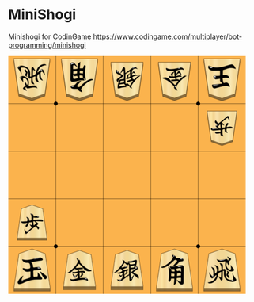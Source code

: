 # MiniShogi
Minishogi for CodinGame
https://www.codingame.com/multiplayer/bot-programming/minishogi

![Start Board](src/main/resources/view/assets/board.png)

